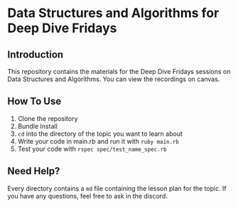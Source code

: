 # Data Structures and Algorithms for Deep Dive Fridays

## Introduction

This repository contains the materials for the Deep Dive Fridays sessions on Data Structures and Algorithms. You can view the recordings on canvas.

## How To Use

1. Clone the repository
2. Bundle Install
3. `cd` into the directory of the topic you want to learn about
4. Write your code in main.rb and run it with `ruby main.rb`
5. Test your code with `rspec spec/test_name_spec.rb`

## Need Help?

Every directory contains a `md` file containing the lesson plan for the topic. If you have any questions, feel free to ask in the discord.